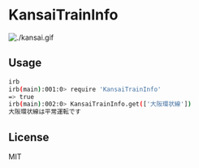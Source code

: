 # KansaiTrainInfo

![./kansai.gif](./kansai.gif)

## Usage

``` sh
irb
irb(main):001:0> require 'KansaiTrainInfo'
=> true
irb(main):002:0> KansaiTrainInfo.get(['大阪環状線'])
大阪環状線は平常運転です
```
## License
MIT
